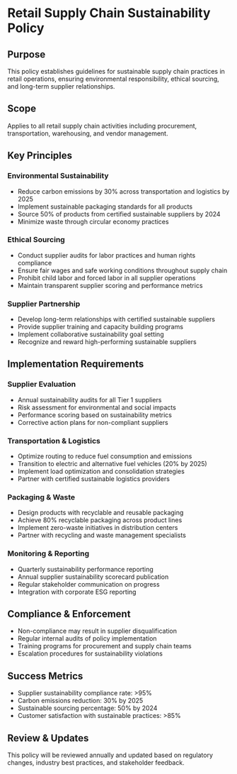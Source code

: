 # Retail Supply Chain Sustainability Policy

## Purpose
This policy establishes guidelines for sustainable supply chain practices in retail operations, ensuring environmental responsibility, ethical sourcing, and long-term supplier relationships.

## Scope
Applies to all retail supply chain activities including procurement, transportation, warehousing, and vendor management.

## Key Principles

### Environmental Sustainability
- Reduce carbon emissions by 30% across transportation and logistics by 2025
- Implement sustainable packaging standards for all products
- Source 50% of products from certified sustainable suppliers by 2024
- Minimize waste through circular economy practices

### Ethical Sourcing
- Conduct supplier audits for labor practices and human rights compliance
- Ensure fair wages and safe working conditions throughout supply chain
- Prohibit child labor and forced labor in all supplier operations
- Maintain transparent supplier scoring and performance metrics

### Supplier Partnership
- Develop long-term relationships with certified sustainable suppliers
- Provide supplier training and capacity building programs
- Implement collaborative sustainability goal setting
- Recognize and reward high-performing sustainable suppliers

## Implementation Requirements

### Supplier Evaluation
- Annual sustainability audits for all Tier 1 suppliers
- Risk assessment for environmental and social impacts
- Performance scoring based on sustainability metrics
- Corrective action plans for non-compliant suppliers

### Transportation & Logistics
- Optimize routing to reduce fuel consumption and emissions
- Transition to electric and alternative fuel vehicles (20% by 2025)
- Implement load optimization and consolidation strategies
- Partner with certified sustainable logistics providers

### Packaging & Waste
- Design products with recyclable and reusable packaging
- Achieve 80% recyclable packaging across product lines
- Implement zero-waste initiatives in distribution centers
- Partner with recycling and waste management specialists

### Monitoring & Reporting
- Quarterly sustainability performance reporting
- Annual supplier sustainability scorecard publication
- Regular stakeholder communication on progress
- Integration with corporate ESG reporting

## Compliance & Enforcement
- Non-compliance may result in supplier disqualification
- Regular internal audits of policy implementation
- Training programs for procurement and supply chain teams
- Escalation procedures for sustainability violations

## Success Metrics
- Supplier sustainability compliance rate: >95%
- Carbon emissions reduction: 30% by 2025
- Sustainable sourcing percentage: 50% by 2024
- Customer satisfaction with sustainable practices: >85%

## Review & Updates
This policy will be reviewed annually and updated based on regulatory changes, industry best practices, and stakeholder feedback.
